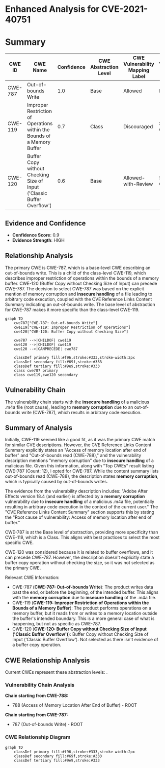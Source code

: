 # Enhanced Analysis for CVE-2021-40751

# Summary
| CWE ID | CWE Name | Confidence | CWE Abstraction Level | CWE Vulnerability Mapping Label | CWE-Vulnerability Mapping Notes |
|---|---|---|---|---|---|
| CWE-787 | Out-of-bounds Write | 1.0 | Base | Allowed | Primary CWE |
| CWE-119 | Improper Restriction of Operations within the Bounds of a Memory Buffer | 0.7 | Class | Discouraged | Secondary Candidate |
| CWE-120 | Buffer Copy without Checking Size of Input ('Classic Buffer Overflow') | 0.6 | Base | Allowed-with-Review | Secondary Candidate |

## Evidence and Confidence

*   **Confidence Score:** 0.9
*   **Evidence Strength:** HIGH

## Relationship Analysis
The primary CWE is CWE-787, which is a base-level CWE describing an out-of-bounds write. This is a child of the class-level CWE-119, which describes improper restriction of operations within the bounds of a memory buffer. CWE-120 (Buffer Copy without Checking Size of Input) can precede CWE-787. The decision to select CWE-787 was based on the explicit mention of memory corruption and **insecure handling** of a file leading to arbitrary code execution, coupled with the CVE Reference Links Content Summary indicating an out-of-bounds write. The base level of abstraction for CWE-787 makes it more specific than the class-level CWE-119.

```mermaid
graph TD
    cwe787["CWE-787: Out-of-bounds Write"]
    cwe119["CWE-119: Improper Restriction of Operations"]
    cwe120["CWE-120: Buffer Copy without Checking Size"]
    
    cwe787 -->|CHILDOF| cwe119
    cwe120 -->|CHILDOF| cwe119
    cwe120 -->|CANPRECEDE| cwe787
    
    classDef primary fill:#f96,stroke:#333,stroke-width:2px
    classDef secondary fill:#69f,stroke:#333
    classDef tertiary fill:#9e9,stroke:#333
    class cwe787 primary
    class cwe119,cwe120 secondary
```

## Vulnerability Chain
The vulnerability chain starts with the **insecure handling** of a malicious .m4a file (root cause), leading to **memory corruption** due to an out-of-bounds write (CWE-787), which results in arbitrary code execution.

## Summary of Analysis
Initially, CWE-119 seemed like a good fit, as it was the primary CWE match for similar CVE descriptions. However, the CVE Reference Links Content Summary explicitly states an "Access of memory location after end of buffer" and "Out-of-bounds read (CWE-788)," and the vulnerability description mentions "memory corruption" due to **insecure handling** of a malicious file. Given this information, along with "Top CWEs" result listing CWE-787 (Count: 12), I opted for CWE-787. While the content summary lists out-of-bounds read (CWE-788), the description states **memory corruption**, which is typically caused by out-of-bounds writes.

The evidence from the vulnerability description includes: "Adobe After Effects version 18.4 (and earlier) is affected by a **memory corruption** vulnerability due to **insecure handling** of a malicious .m4a file, potentially resulting in arbitrary code execution in the context of the current user."
The "CVE Reference Links Content Summary" section supports this by stating the "Root cause of vulnerability: Access of memory location after end of buffer."

CWE-787 is at the Base level of abstraction, providing more specificity than CWE-119, which is a Class. This aligns with best practices to select the most specific CWE.

CWE-120 was considered because it is related to buffer overflows, and it can precede CWE-787. However, the description doesn't explicitly state a buffer copy operation without checking the size, so it was not selected as the primary CWE.

Relevant CWE Information:
* CWE-787 (**CWE-787: Out-of-bounds Write**): The product writes data past the end, or before the beginning, of the intended buffer. This aligns with the **memory corruption** due to **insecure handling** of the .m4a file.
* CWE-119 (**CWE-119: Improper Restriction of Operations within the Bounds of a Memory Buffer**): The product performs operations on a memory buffer, but it reads from or writes to a memory location outside the buffer's intended boundary. This is a more general case of what is happening, but not as specific as CWE-787.
* CWE-120 (**CWE-120: Buffer Copy without Checking Size of Input ('Classic Buffer Overflow')**): Buffer Copy without Checking Size of Input ('Classic Buffer Overflow'). Not selected as there isn't evidence of a buffer copy operation.


## CWE Relationship Analysis

Current CWEs represent these abstraction levels: .


### Vulnerability Chain Analysis

**Chain starting from CWE-788:**
- 788 (Access of Memory Location After End of Buffer) - ROOT


**Chain starting from CWE-787:**
- 787 (Out-of-bounds Write) - ROOT



### CWE Relationship Diagram

```mermaid
graph TD
    classDef primary fill:#f96,stroke:#333,stroke-width:2px
    classDef secondary fill:#69f,stroke:#333
    classDef tertiary fill:#9e9,stroke:#333
```
